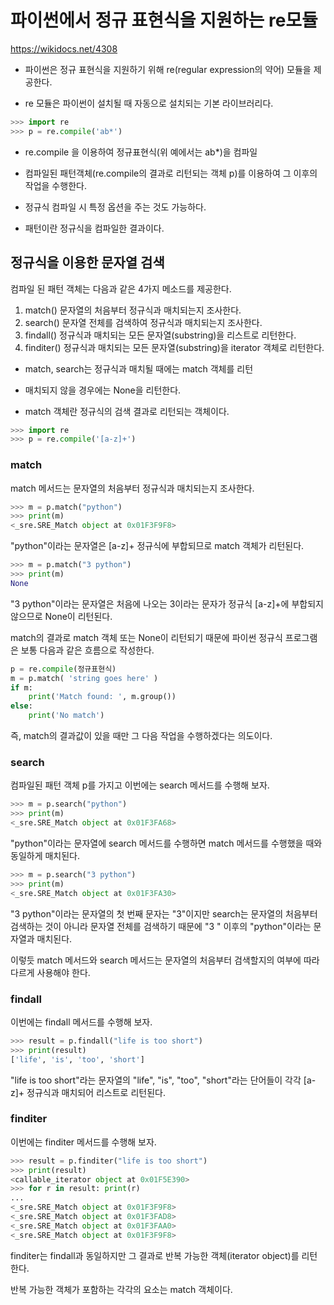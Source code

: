 # 파이썬에서 정규 표현식을 지원하는 re모듈

https://wikidocs.net/4308

* 파이썬은 정규 표현식을 지원하기 위해 re(regular expression의 약어) 모듈을 제공한다.

* re 모듈은 파이썬이 설치될 때 자동으로 설치되는 기본 라이브러리다.

```py
>>> import re
>>> p = re.compile('ab*')
```

* re.compile 을 이용하여 정규표현식(위 예에서는 ab*)을 컴파일

* 컴파일된 패턴객체(re.compile의 결과로 리턴되는 객체 p)를 이용하여 그 이후의 작업을 수행한다.

* 정규식 컴파일 시 특정 옵션을 주는 것도 가능하다.

* 패턴이란 정규식을 컴파일한 결과이다.

## 정규식을 이용한 문자열 검색

컴파일 된 패턴 객체는 다음과 같은 4가지 메소드를 제공한다.

1. match() 문자열의 처음부터 정규식과 매치되는지 조사한다.
2. search() 문자열 전체를 검색하여 정규식과 매치되는지 조사한다.
3. findall() 정규식과 매치되는 모든 문자열(substring)을 리스트로 리턴한다.
4. finditer() 정규식과 매치되는 모든 문자열(substring)을 iterator 객체로 리턴한다.

* match, search는 정규식과 매치될 때에는 match 객체를 리턴

* 매치되지 않을 경우에는 None을 리턴한다. 

* match 객체란 정규식의 검색 결과로 리턴되는 객체이다.

```py
>>> import re
>>> p = re.compile('[a-z]+')
```

### match

match 메서드는 문자열의 처음부터 정규식과 매치되는지 조사한다. 

```py
>>> m = p.match("python")
>>> print(m)
<_sre.SRE_Match object at 0x01F3F9F8>
```

"python"이라는 문자열은 [a-z]+ 정규식에 부합되므로 match 객체가 리턴된다.

```py
>>> m = p.match("3 python")
>>> print(m)
None
```

"3 python"이라는 문자열은 처음에 나오는 3이라는 문자가 정규식 [a-z]+에 부합되지 않으므로 None이 리턴된다.

match의 결과로 match 객체 또는 None이 리턴되기 때문에 파이썬 정규식 프로그램은 보통 다음과 같은 흐름으로 작성한다.

```py
p = re.compile(정규표현식)
m = p.match( 'string goes here' )
if m:
    print('Match found: ', m.group())
else:
    print('No match')
```

즉, match의 결과값이 있을 때만 그 다음 작업을 수행하겠다는 의도이다.

### search

컴파일된 패턴 객체 p를 가지고 이번에는 search 메서드를 수행해 보자.

```py
>>> m = p.search("python")
>>> print(m)
<_sre.SRE_Match object at 0x01F3FA68>
```

"python"이라는 문자열에 search 메서드를 수행하면 match 메서드를 수행했을 때와 동일하게 매치된다.

```py
>>> m = p.search("3 python")
>>> print(m)
<_sre.SRE_Match object at 0x01F3FA30>
```

"3 python"이라는 문자열의 첫 번째 문자는 "3"이지만 search는 문자열의 처음부터 검색하는 것이 아니라 문자열 전체를 검색하기 때문에 "3 " 이후의 "python"이라는 문자열과 매치된다.

이렇듯 match 메서드와 search 메서드는 문자열의 처음부터 검색할지의 여부에 따라 다르게 사용해야 한다.

### findall

이번에는 findall 메서드를 수행해 보자.

```py
>>> result = p.findall("life is too short")
>>> print(result)
['life', 'is', 'too', 'short']
```

"life is too short"라는 문자열의 "life", "is", "too", "short"라는 단어들이 각각 [a-z]+ 정규식과 매치되어 리스트로 리턴된다.

### finditer

이번에는 finditer 메서드를 수행해 보자.

```py
>>> result = p.finditer("life is too short")
>>> print(result)
<callable_iterator object at 0x01F5E390>
>>> for r in result: print(r)
...
<_sre.SRE_Match object at 0x01F3F9F8>
<_sre.SRE_Match object at 0x01F3FAD8>
<_sre.SRE_Match object at 0x01F3FAA0>
<_sre.SRE_Match object at 0x01F3F9F8>
```

finditer는 findall과 동일하지만 그 결과로 반복 가능한 객체(iterator object)를 리턴한다. 

반복 가능한 객체가 포함하는 각각의 요소는 match 객체이다.
